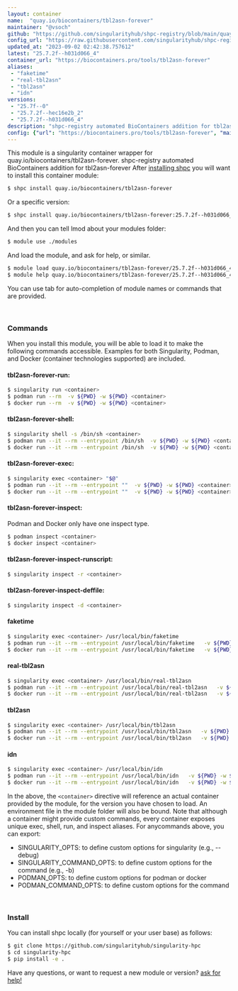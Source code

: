 ```yaml
---
layout: container
name:  "quay.io/biocontainers/tbl2asn-forever"
maintainer: "@vsoch"
github: "https://github.com/singularityhub/shpc-registry/blob/main/quay.io/biocontainers/tbl2asn-forever/container.yaml"
config_url: "https://raw.githubusercontent.com/singularityhub/shpc-registry/main/quay.io/biocontainers/tbl2asn-forever/container.yaml"
updated_at: "2023-09-02 02:42:38.757612"
latest: "25.7.2f--h031d066_4"
container_url: "https://biocontainers.pro/tools/tbl2asn-forever"
aliases:
 - "faketime"
 - "real-tbl2asn"
 - "tbl2asn"
 - "idn"
versions:
 - "25.7f--0"
 - "25.7.2f--hec16e2b_2"
 - "25.7.2f--h031d066_4"
description: "shpc-registry automated BioContainers addition for tbl2asn-forever"
config: {"url": "https://biocontainers.pro/tools/tbl2asn-forever", "maintainer": "@vsoch", "description": "shpc-registry automated BioContainers addition for tbl2asn-forever", "latest": {"25.7.2f--h031d066_4": "sha256:a91e3787ab4d735f80533d156756dedf5422cef65b5a7ffbec89464a3840f01c"}, "tags": {"25.7f--0": "sha256:e63cde4eb1597dee1a01c414b625d269eb2c5c172cf20102264d1c0e6e057b33", "25.7.2f--hec16e2b_2": "sha256:642a72422bcc442c22ddf9fb9ca9822eb890809742bd35f1e8a24f1078b0a426", "25.7.2f--h031d066_4": "sha256:a91e3787ab4d735f80533d156756dedf5422cef65b5a7ffbec89464a3840f01c"}, "docker": "quay.io/biocontainers/tbl2asn-forever", "aliases": {"faketime": "/usr/local/bin/faketime", "real-tbl2asn": "/usr/local/bin/real-tbl2asn", "tbl2asn": "/usr/local/bin/tbl2asn", "idn": "/usr/local/bin/idn"}}
---
```


This module is a singularity container wrapper for quay.io/biocontainers/tbl2asn-forever.
shpc-registry automated BioContainers addition for tbl2asn-forever
After [installing shpc](#install) you will want to install this container module:


```bash
$ shpc install quay.io/biocontainers/tbl2asn-forever
```

Or a specific version:

```bash
$ shpc install quay.io/biocontainers/tbl2asn-forever:25.7.2f--h031d066_4
```

And then you can tell lmod about your modules folder:

```bash
$ module use ./modules
```

And load the module, and ask for help, or similar.

```bash
$ module load quay.io/biocontainers/tbl2asn-forever/25.7.2f--h031d066_4
$ module help quay.io/biocontainers/tbl2asn-forever/25.7.2f--h031d066_4
```

You can use tab for auto-completion of module names or commands that are provided.

<br>

### Commands

When you install this module, you will be able to load it to make the following commands accessible.
Examples for both Singularity, Podman, and Docker (container technologies supported) are included.

#### tbl2asn-forever-run:

```bash
$ singularity run <container>
$ podman run --rm  -v ${PWD} -w ${PWD} <container>
$ docker run --rm  -v ${PWD} -w ${PWD} <container>
```

#### tbl2asn-forever-shell:

```bash
$ singularity shell -s /bin/sh <container>
$ podman run --it --rm --entrypoint /bin/sh  -v ${PWD} -w ${PWD} <container>
$ docker run --it --rm --entrypoint /bin/sh  -v ${PWD} -w ${PWD} <container>
```

#### tbl2asn-forever-exec:

```bash
$ singularity exec <container> "$@"
$ podman run --it --rm --entrypoint ""  -v ${PWD} -w ${PWD} <container> "$@"
$ docker run --it --rm --entrypoint ""  -v ${PWD} -w ${PWD} <container> "$@"
```

#### tbl2asn-forever-inspect:

Podman and Docker only have one inspect type.

```bash
$ podman inspect <container>
$ docker inspect <container>
```

#### tbl2asn-forever-inspect-runscript:

```bash
$ singularity inspect -r <container>
```

#### tbl2asn-forever-inspect-deffile:

```bash
$ singularity inspect -d <container>
```


#### faketime

```bash
$ singularity exec <container> /usr/local/bin/faketime
$ podman run --it --rm --entrypoint /usr/local/bin/faketime   -v ${PWD} -w ${PWD} <container> -c " $@"
$ docker run --it --rm --entrypoint /usr/local/bin/faketime   -v ${PWD} -w ${PWD} <container> -c " $@"
```


#### real-tbl2asn

```bash
$ singularity exec <container> /usr/local/bin/real-tbl2asn
$ podman run --it --rm --entrypoint /usr/local/bin/real-tbl2asn   -v ${PWD} -w ${PWD} <container> -c " $@"
$ docker run --it --rm --entrypoint /usr/local/bin/real-tbl2asn   -v ${PWD} -w ${PWD} <container> -c " $@"
```


#### tbl2asn

```bash
$ singularity exec <container> /usr/local/bin/tbl2asn
$ podman run --it --rm --entrypoint /usr/local/bin/tbl2asn   -v ${PWD} -w ${PWD} <container> -c " $@"
$ docker run --it --rm --entrypoint /usr/local/bin/tbl2asn   -v ${PWD} -w ${PWD} <container> -c " $@"
```


#### idn

```bash
$ singularity exec <container> /usr/local/bin/idn
$ podman run --it --rm --entrypoint /usr/local/bin/idn   -v ${PWD} -w ${PWD} <container> -c " $@"
$ docker run --it --rm --entrypoint /usr/local/bin/idn   -v ${PWD} -w ${PWD} <container> -c " $@"
```



In the above, the `<container>` directive will reference an actual container provided
by the module, for the version you have chosen to load. An environment file in the
module folder will also be bound. Note that although a container
might provide custom commands, every container exposes unique exec, shell, run, and
inspect aliases. For anycommands above, you can export:

 - SINGULARITY_OPTS: to define custom options for singularity (e.g., --debug)
 - SINGULARITY_COMMAND_OPTS: to define custom options for the command (e.g., -b)
 - PODMAN_OPTS: to define custom options for podman or docker
 - PODMAN_COMMAND_OPTS: to define custom options for the command

<br>

### Install

You can install shpc locally (for yourself or your user base) as follows:

```bash
$ git clone https://github.com/singularityhub/singularity-hpc
$ cd singularity-hpc
$ pip install -e .
```

Have any questions, or want to request a new module or version? [ask for help!](https://github.com/singularityhub/singularity-hpc/issues)
